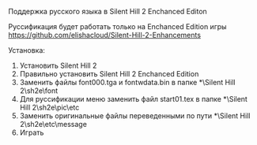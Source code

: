 Поддержка русского языка в Silent Hill 2 Enchanced Editon

Руссификация будет работать только на Enchanced Edition игры https://github.com/elishacloud/Silent-Hill-2-Enhancements

Установка:
1. Установить Silent Hill 2
2. Правильно установить Silent Hill 2 Enchanced Edition
3. Заменить файлы font000.tga и fontwdata.bin в папке *\Silent Hill 2\sh2e\font
4. Для руссификации меню заменить файл start01.tex в папке *\Silent Hill 2\sh2e\pic\etc
5. Заменить оригинальные файлы переведенными по пути *\Silent Hill 2\sh2e\etc\message
6. Играть
